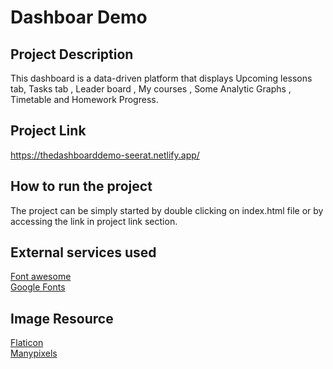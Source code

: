 # Dashboar Demo

## Project Description

This dashboard is a data-driven platform that displays Upcoming lessons tab, Tasks tab , Leader board , My courses , Some Analytic Graphs , Timetable and Homework Progress. 

## Project Link
https://thedashboarddemo-seerat.netlify.app/

## How to run the project
The project can be simply started by double clicking on index.html file or by accessing the link in project link
section.

## External services used
[Font awesome](https://kit.fontawesome.com/b99e675b6e.js)<br />
[Google Fonts](https://fonts.googleapis.com/css?family=Josefin+Sans&display=swap)

## Image Resource
[Flaticon](https://www.flaticon.com/search?word=user)<br/>
[Manypixels](https://www.manypixels.co/)
